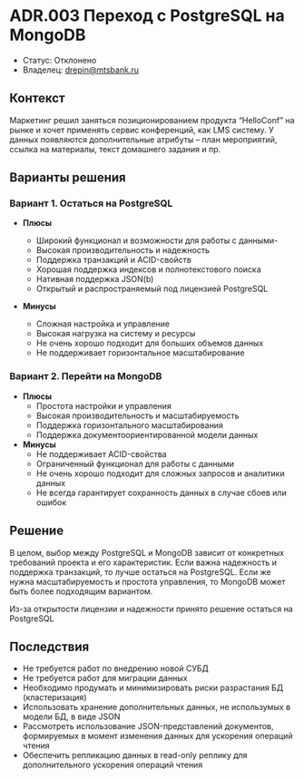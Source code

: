 # ADR.003 Переход с PostgreSQL на MongoDB
<!-- Название ADR состоит из [ADR.###] [Коротко суть принятого решения] -->

* Статус: Отклонено
* Владелец: drepin@mtsbank.ru

## Контекст
Маркетинг решил заняться позиционированием продукта “HelloConf” на рынке и хочет применять сервис конференций, как LMS систему. У данных появляются дополнительные атрибуты – план мероприятий, ссылка на материалы, текст домашнего задания и пр. 

## Варианты решения
<!-- Описание рассмотренных вариантов c их плюсами и минусами -->

### Вариант 1. Остаться на PostgreSQL
<!-- Описание варианта 1 -->
* **Плюсы**
  * Широкий функционал и возможности для работы с данными-
  * Высокая производительность и надежность
  * Поддержка транзакций и ACID-свойств
  * Хорошая поддержка индексов и полнотекстового поиска
  * Нативная поддержка JSON(b)
  * Открытый и распространяемый под лицензией PostgreSQL

* **Минусы**
  * Сложная настройка и управление
  * Высокая нагрузка на систему и ресурсы
  * Не очень хорошо подходит для больших объемов данных
  * Не поддерживает горизонтальное масштабирование

### Вариант 2. Перейти на MongoDB
<!-- Описание варианта 2 -->
* **Плюсы**
  * Простота настройки и управления
  * Высокая производительность и масштабируемость
  * Поддержка горизонтального масштабирования
  * Поддержка документоориентированной модели данных
* **Минусы**
  * Не поддерживает ACID-свойства
  * Ограниченный функционал для работы с данными
  * Не очень хорошо подходит для сложных запросов и аналитики данных
  * Не всегда гарантирует сохранность данных в случае сбоев или ошибок

## Решение
В целом, выбор между PostgreSQL и MongoDB зависит от конкретных требований проекта и его характеристик. Если важна надежность и поддержка транзакций, то лучше остаться на PostgreSQL. Если же нужна масштабируемость и простота управления, то MongoDB может быть более подходящим вариантом.

Из-за открытости лицензии и надежности принято решение остаться на PostgreSQL

## Последствия
* Не требуется работ по внедрению новой СУБД
* Не требуется работ для миграции данных
* Необходимо продумать и минимизировать риски разраcтания БД (кластеризация)
* Использовать хранение дополнительных данных, не использумых в модели БД, в виде JSON
* Рассмотреть использование JSON-представлений документов, формируемых в момент изменения данных для ускорения операций чтения
* Обеспечить репликацию данных в read-only реплику для дополнительного ускорения операций чтения